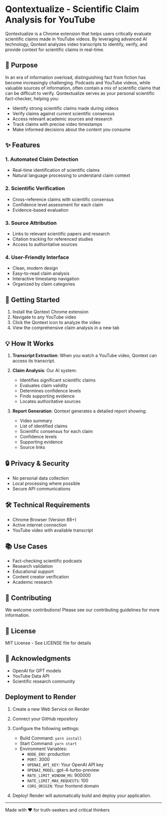 # Qontextualize - Scientific Claim Analysis for YouTube

Qontextualize is a Chrome extension that helps users critically evaluate scientific claims made in YouTube videos. By leveraging advanced AI technology, Qontext analyzes video transcripts to identify, verify, and provide context for scientific claims in real-time.

## 🎯 Purpose

In an era of information overload, distinguishing fact from fiction has become increasingly challenging. Podcasts and YouTube videos, while valuable sources of information, often contain a mix of scientific claims that can be difficult to verify. Qontextualize serves as your personal scientific fact-checker, helping you:

- Identify strong scientific claims made during videos
- Verify claims against current scientific consensus
- Access relevant academic sources and research
- Track claims with precise video timestamps
- Make informed decisions about the content you consume

## ✨ Features

### 1. Automated Claim Detection
- Real-time identification of scientific claims
- Natural language processing to understand claim context

### 2. Scientific Verification
- Cross-reference claims with scientific consensus
- Confidence level assessment for each claim
- Evidence-based evaluation

### 3. Source Attribution
- Links to relevant scientific papers and research
- Citation tracking for referenced studies
- Access to authoritative sources

### 4. User-Friendly Interface
- Clean, modern design
- Easy-to-read claim analysis
- Interactive timestamp navigation
- Organized by claim categories

## 🚀 Getting Started

1. Install the Qontext Chrome extension
2. Navigate to any YouTube video
3. Click the Qontext icon to analyze the video
4. View the comprehensive claim analysis in a new tab

## 💡 How It Works

1. **Transcript Extraction**: When you watch a YouTube video, Qontext can access its transcript.

2. **Claim Analysis**: Our AI system:
   - Identifies significant scientific claims
   - Evaluates claim validity
   - Determines confidence levels
   - Finds supporting evidence
   - Locates authoritative sources

3. **Report Generation**: Qontext generates a detailed report showing:
   - Video summary
   - List of identified claims
   - Scientific consensus for each claim
   - Confidence levels
   - Supporting evidence
   - Source links

## 🔒 Privacy & Security

- No personal data collection
- Local processing where possible
- Secure API communications

## 🛠️ Technical Requirements

- Chrome Browser (Version 88+)
- Active internet connection
- YouTube video with available transcript

## 📚 Use Cases

- Fact-checking scientific podcasts
- Research validation
- Educational support
- Content creator verification
- Academic research

## 🤝 Contributing

We welcome contributions! Please see our contributing guidelines for more information.

## 📄 License

MIT License - See LICENSE file for details

## 🙏 Acknowledgments

- OpenAI for GPT models
- YouTube Data API
- Scientific research community

## Deployment to Render

1. Create a new Web Service on Render
2. Connect your GitHub repository
3. Configure the following settings:
   - Build Command: `yarn install`
   - Start Command: `yarn start`
   - Environment Variables:
     - `NODE_ENV`: production
     - `PORT`: 3000
     - `OPENAI_API_KEY`: Your OpenAI API key
     - `OPENAI_MODEL`: gpt-4-turbo-preview
     - `RATE_LIMIT_WINDOW_MS`: 900000
     - `RATE_LIMIT_MAX_REQUESTS`: 100
     - `CORS_ORIGIN`: Your frontend domain

4. Deploy! Render will automatically build and deploy your application.

---

Made with ❤️ for truth-seekers and critical thinkers
